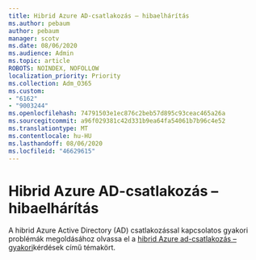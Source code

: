 ```yaml
---
title: Hibrid Azure AD-csatlakozás – hibaelhárítás
ms.author: pebaum
author: pebaum
manager: scotv
ms.date: 08/06/2020
ms.audience: Admin
ms.topic: article
ROBOTS: NOINDEX, NOFOLLOW
localization_priority: Priority
ms.collection: Adm_O365
ms.custom:
- "6162"
- "9003244"
ms.openlocfilehash: 74791503e1ec876c2beb57d895c93ceac465a26a
ms.sourcegitcommit: a96f029381c42d331b9ea64fa54061b7b96c4e52
ms.translationtype: MT
ms.contentlocale: hu-HU
ms.lasthandoff: 08/06/2020
ms.locfileid: "46629615"
---
```

# <a name="troubleshoot-hybrid-azure-ad-join"></a>Hibrid Azure AD-csatlakozás – hibaelhárítás

A hibrid Azure Active Directory (AD) csatlakozással kapcsolatos gyakori problémák megoldásához olvassa el a [hibrid Azure ad-csatlakozás – gyakori](https://docs.microsoft.com/azure/active-directory/devices/faq#hybrid-azure-ad-join-faq)kérdések című témakört.